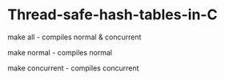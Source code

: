 # Thread-safe-hash-tables-in-C
make all - compiles normal & concurrent

make normal - compiles normal

make concurrent - compiles concurrent
